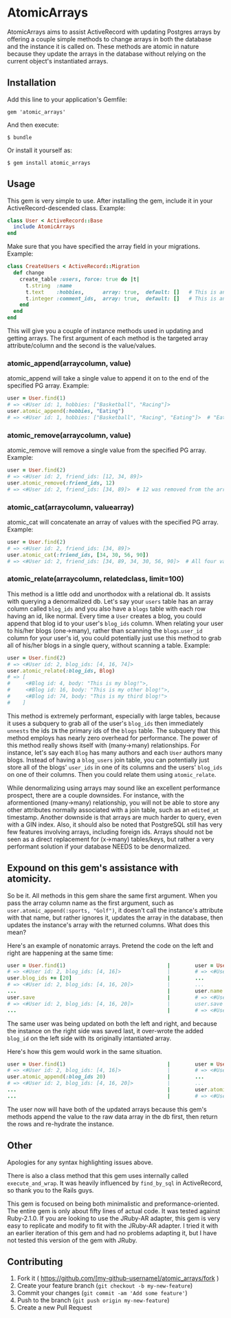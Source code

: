 # AtomicArrays

AtomicArrays aims to assist ActiveRecord with updating Postgres arrays by offering a couple simple methods to change arrays in both the database and the instance it is called on. These methods are atomic in nature because they update the arrays in the database without relying on the current object's instantiated arrays.

## Installation

Add this line to your application's Gemfile:

    gem 'atomic_arrays'

And then execute:

    $ bundle

Or install it yourself as:

    $ gem install atomic_arrays

## Usage
This gem is very simple to use. After installing the gem, include it in your ActiveRecord-descended class. Example:
```ruby
class User < ActiveRecord::Base
  include AtomicArrays
end
```
Make sure that you have specified the array field in your migrations. Example:
```ruby
class CreateUsers < ActiveRecord::Migration
  def change
    create_table :users, force: true do |t|
      t.string  :name
      t.text    :hobbies,      array: true,  default: []   # This is an array of strings
      t.integer :comment_ids,  array: true,  default: []   # This is an array of ints
    end
  end
end
```

This will give you a couple of instance methods used in updating and getting arrays. The first argument of each method is the targeted array attribute/column and the second is the value/values.

### atomic_append(arraycolumn, value)
atomic_append will take a single value to append it on to the end of the specified PG array. Example:
```ruby
user = User.find(1)
# => <#User id: 1, hobbies: ["Basketball", "Racing"]>
user.atomic_append(:hobbies, "Eating")
# => <#User id: 1, hobbies: ["Basketball", "Racing", "Eating"]>  # "Eating" was appended to the array in the db.
```

### atomic_remove(arraycolumn, value)
atomic_remove will remove a single value from the specified PG array. Example:
```ruby
user = User.find(2)
# => <#User id: 2, friend_ids: [12, 34, 89]>
user.atomic_remove(:friend_ids, 12)
# => <#User id: 2, friend_ids: [34, 89]>  # 12 was removed from the array in the db.
```

### atomic_cat(arraycolumn, valuearray)
atomic_cat will concatenate an array of values with the specified PG array. Example:
```ruby
user = User.find(2)
# => <#User id: 2, friend_ids: [34, 89]>
user.atomic_cat(:friend_ids, [34, 30, 56, 90])
# => <#User id: 2, friend_ids: [34, 89, 34, 30, 56, 90]>  # All four values were concatenated with the array in the db.
```

### atomic_relate(arraycolumn, relatedclass, limit=100)
This method is a little odd and unorthodox with a relational db. It assists with querying a denormalized db. Let's say your `users` table has an array column called `blog_ids` and you also have a `blogs` table with each row having an id, like normal. Every time a `User` creates a blog, you could append that blog id to your user's `blog_ids` column. When relating your user to his/her blogs (one->many), rather than scanning the `blogs`.`user_id` column for your user's id, you could potentially just use this method to grab all of his/her blogs in a single query, without scanning a table. Example:
```ruby
user = User.find(2)
# => <#User id: 2, blog_ids: [4, 16, 74]>
user.atomic_relate(:blog_ids, Blog)
# => [
#     <#Blog id: 4, body: "This is my blog!">,
#     <#Blog id: 16, body: "This is my other blog!">,
#     <#Blog id: 74, body: "This is my third blog!">
#    ]
```
This method is extremely performant, especially with large tables, because it uses a subquery to grab all of the user's `blog_ids` then immediately `unnests` the ids `IN` the primary ids of the `blogs` table. The subquery that this method employs has nearly zero overhead for performance. The power of this method really shows itself with (many->many) relationships. For instance, let's say each `Blog` has many authors and each `User` authors many blogs. Instead of having a `blog_users` join table, you can potentially just store all of the blogs' `user_ids` in one of its columns and the users' `blog_ids` on one of their columns. Then you could relate them using `atomic_relate`.

While denormalizing using arrays may sound like an excellent performance prospect, there are a couple downsides. For instance, with the aformentioned (many->many) relationship, you will not be able to store any other attributes normally associated with a join table, such as an `edited_at` timestamp. Another downside is that arrays are much harder to query, even with a GIN index. Also, it should also be noted that PostgreSQL still has very few features involving arrays, including foreign ids. Arrays should not be seen as a direct replacement for (x->many) tables/keys, but rather a very performant solution if your database NEEDS to be denormalized.


## Expound on this gem's assistance with atomicity.
So be it. All methods in this gem share the same first argument. When you pass the array column name as the first argument, such as `user.atomic_append(:sports, "Golf")`, it doesn't call the instance's attribute with that name, but rather ignores it, updates the array in the database, then updates the instance's array with the returned columns. What does this mean?

Here's an example of nonatomic arrays. Pretend the code on the left and right are happening at the same time:
```ruby
user = User.find(1)                                 |        user = User.find(1)
# => <#User id: 2, blog_ids: [4, 16]>               |        # => <#User id: 2, blog_ids: [4, 16]>
user.blog_ids += [20]                               |        ...  
# => <#User id: 2, blog_ids: [4, 16, 20]>           |        ...
...                                                 |        user.name += ["John"]
user.save                                           |        # => <#User id: 2, names: ["John"], blog_ids: [4, 16]>
# => <#User id: 2, blog_ids: [4, 16, 20]>           |        user.save
...                                                 |        # => <#User id: 2, names: ["John"], blog_ids: [4, 16]>
```
The same user was being updated on both the left and right, and because the instance on the right side was saved last, it over-wrote the added `blog_id` on the left side with its originally intantiated array.

Here's how this gem would work in the same situation.
```ruby
user = User.find(1)                                 |        user = User.find(1)
# => <#User id: 2, blog_ids: [4, 16]>               |        # => <#User id: 2, blog_ids: [4, 16]>
user.atomic_append(:blog_ids 20)                    |        ...
# => <#User id: 2, blog_ids: [4, 16, 20]>           |        ...
...                                                 |        user.atomic_append(:name, "John")
...                                                 |        # => <#User id: 2, names: ["John"], blog_ids: [4, 16, 20]>
```
The user now will have both of the updated arrays because this gem's methods append the value to the raw data array in the db first, then return the rows and re-hydrate the instance.

## Other

Apologies for any syntax highlighting issues above.

There is also a class method that this gem uses internally called `execute_and_wrap`. It was heavily influenced by `find_by_sql` in ActiveRecord, so thank you to the Rails guys.

This gem is focused on being both minimalistic and preformance-oriented. The entire gem is only about fifty lines of actual code. It was tested against Ruby-2.1.0. If you are looking to use the JRuby-AR adapter, this gem is very easy to replicate and modify to fit with the JRuby-AR adapter. I tried it with an earlier iteration of this gem and had no problems adapting it, but I have not tested this version of the gem with JRuby.



## Contributing

1. Fork it ( https://github.com/[my-github-username]/atomic_arrays/fork )
2. Create your feature branch (`git checkout -b my-new-feature`)
3. Commit your changes (`git commit -am 'Add some feature'`)
4. Push to the branch (`git push origin my-new-feature`)
5. Create a new Pull Request
